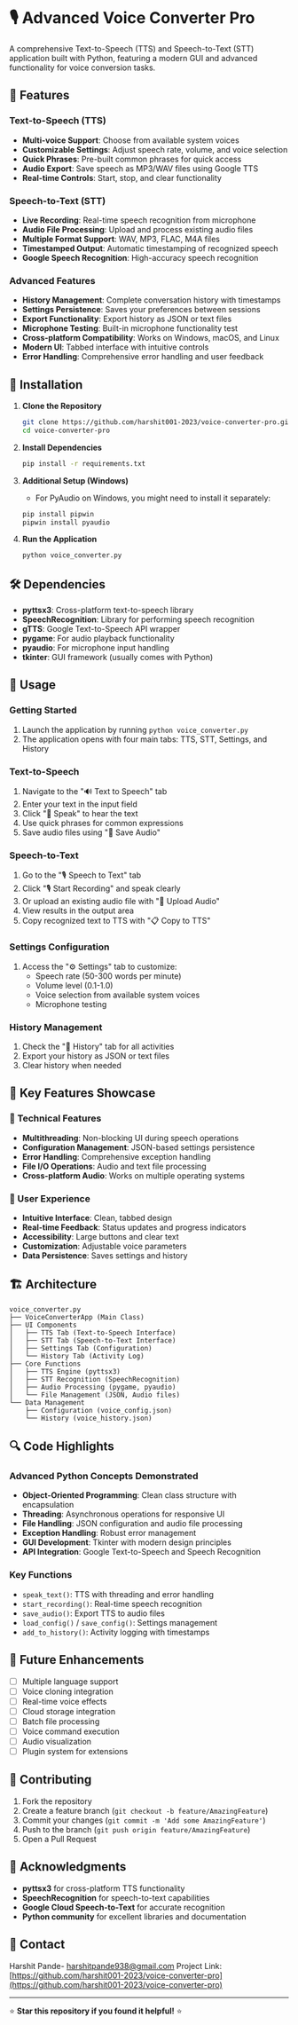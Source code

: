# 🎙️ Advanced Voice Converter Pro

A comprehensive Text-to-Speech (TTS) and Speech-to-Text (STT) application built with Python, featuring a modern GUI and advanced functionality for voice conversion tasks.

## 🌟 Features

### Text-to-Speech (TTS)
- **Multi-voice Support**: Choose from available system voices
- **Customizable Settings**: Adjust speech rate, volume, and voice selection
- **Quick Phrases**: Pre-built common phrases for quick access
- **Audio Export**: Save speech as MP3/WAV files using Google TTS
- **Real-time Controls**: Start, stop, and clear functionality

### Speech-to-Text (STT)
- **Live Recording**: Real-time speech recognition from microphone
- **Audio File Processing**: Upload and process existing audio files
- **Multiple Format Support**: WAV, MP3, FLAC, M4A files
- **Timestamped Output**: Automatic timestamping of recognized speech
- **Google Speech Recognition**: High-accuracy speech recognition

### Advanced Features
- **History Management**: Complete conversation history with timestamps
- **Settings Persistence**: Saves your preferences between sessions
- **Export Functionality**: Export history as JSON or text files
- **Microphone Testing**: Built-in microphone functionality test
- **Cross-platform Compatibility**: Works on Windows, macOS, and Linux
- **Modern UI**: Tabbed interface with intuitive controls
- **Error Handling**: Comprehensive error handling and user feedback

## 🚀 Installation

1. **Clone the Repository**
   ```bash
   git clone https://github.com/harshit001-2023/voice-converter-pro.git
   cd voice-converter-pro
   ```

2. **Install Dependencies**
   ```bash
   pip install -r requirements.txt
   ```

3. **Additional Setup (Windows)**
   - For PyAudio on Windows, you might need to install it separately:
   ```bash
   pip install pipwin
   pipwin install pyaudio
   ```

4. **Run the Application**
   ```bash
   python voice_converter.py
   ```

## 🛠️ Dependencies

- **pyttsx3**: Cross-platform text-to-speech library
- **SpeechRecognition**: Library for performing speech recognition
- **gTTS**: Google Text-to-Speech API wrapper
- **pygame**: For audio playback functionality
- **pyaudio**: For microphone input handling
- **tkinter**: GUI framework (usually comes with Python)

## 📱 Usage

### Getting Started
1. Launch the application by running `python voice_converter.py`
2. The application opens with four main tabs: TTS, STT, Settings, and History

### Text-to-Speech
1. Navigate to the "🔊 Text to Speech" tab
2. Enter your text in the input field
3. Click "🎤 Speak" to hear the text
4. Use quick phrases for common expressions
5. Save audio files using "💾 Save Audio"

### Speech-to-Text
1. Go to the "🎙️ Speech to Text" tab
2. Click "🎙️ Start Recording" and speak clearly
3. Or upload an existing audio file with "📁 Upload Audio"
4. View results in the output area
5. Copy recognized text to TTS with "📋 Copy to TTS"

### Settings Configuration
1. Access the "⚙️ Settings" tab to customize:
   - Speech rate (50-300 words per minute)
   - Volume level (0.1-1.0)
   - Voice selection from available system voices
   - Microphone testing

### History Management
1. Check the "📝 History" tab for all activities
2. Export your history as JSON or text files
3. Clear history when needed

## 🎯 Key Features Showcase

### 🔧 Technical Features
- **Multithreading**: Non-blocking UI during speech operations
- **Configuration Management**: JSON-based settings persistence
- **Error Handling**: Comprehensive exception handling
- **File I/O Operations**: Audio and text file processing
- **Cross-platform Audio**: Works on multiple operating systems

### 🎨 User Experience
- **Intuitive Interface**: Clean, tabbed design
- **Real-time Feedback**: Status updates and progress indicators
- **Accessibility**: Large buttons and clear text
- **Customization**: Adjustable voice parameters
- **Data Persistence**: Saves settings and history

## 🏗️ Architecture

```
voice_converter.py
├── VoiceConverterApp (Main Class)
├── UI Components
│   ├── TTS Tab (Text-to-Speech Interface)
│   ├── STT Tab (Speech-to-Text Interface)
│   ├── Settings Tab (Configuration)
│   └── History Tab (Activity Log)
├── Core Functions
│   ├── TTS Engine (pyttsx3)
│   ├── STT Recognition (SpeechRecognition)
│   ├── Audio Processing (pygame, pyaudio)
│   └── File Management (JSON, Audio files)
└── Data Management
    ├── Configuration (voice_config.json)
    └── History (voice_history.json)
```

## 🔍 Code Highlights

### Advanced Python Concepts Demonstrated
- **Object-Oriented Programming**: Clean class structure with encapsulation
- **Threading**: Asynchronous operations for responsive UI
- **File Handling**: JSON configuration and audio file processing
- **Exception Handling**: Robust error management
- **GUI Development**: Tkinter with modern design principles
- **API Integration**: Google Text-to-Speech and Speech Recognition

### Key Functions
- `speak_text()`: TTS with threading and error handling
- `start_recording()`: Real-time speech recognition
- `save_audio()`: Export TTS to audio files
- `load_config()` / `save_config()`: Settings management
- `add_to_history()`: Activity logging with timestamps

## 🚀 Future Enhancements

- [ ] Multiple language support
- [ ] Voice cloning integration
- [ ] Real-time voice effects
- [ ] Cloud storage integration
- [ ] Batch file processing
- [ ] Voice command execution
- [ ] Audio visualization
- [ ] Plugin system for extensions

## 🤝 Contributing

1. Fork the repository
2. Create a feature branch (`git checkout -b feature/AmazingFeature`)
3. Commit your changes (`git commit -m 'Add some AmazingFeature'`)
4. Push to the branch (`git push origin feature/AmazingFeature`)
5. Open a Pull Request

## 🙏 Acknowledgments

- **pyttsx3** for cross-platform TTS functionality
- **SpeechRecognition** for speech-to-text capabilities
- **Google Cloud Speech-to-Text** for accurate recognition
- **Python community** for excellent libraries and documentation

## 📧 Contact

Harshit Pande- harshitpande938@gmail.com
Project Link: [https://github.com/harshit001-2023/voice-converter-pro](https://github.com/harshit001-2023/voice-converter-pro)

---

⭐ **Star this repository if you found it helpful!** ⭐
   
